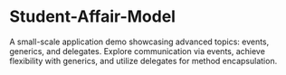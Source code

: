 # Student-Affair-Model
A  small-scale application demo showcasing advanced topics: events, generics, and delegates. Explore communication via events, achieve flexibility with generics, and utilize delegates for method encapsulation.
